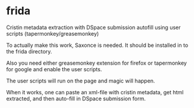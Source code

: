 # frida
Cristin metadata extraction with DSpace submission autofill using user scripts (tapermonkey/greasemonkey)

To actually make this work, Saxonce is needed. It should be installed in to the frida directory.

Also you need either greasemonkey extension for firefox or tapermonkey for google and enable the user scripts.

The user scripts will run on the page and magic will happen.

When it works, one can paste an xml-file with cristin metadata, get html extracted, and then auto-fill in DSpace submission form.
